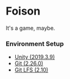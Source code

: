 # Foison
It's a game, maybe.

### Environment Setup
- [Unity (2019.3.9)](https://unity3d.com/get-unity/download/archive)
- [Git (2.26.0)](https://github.com/git-for-windows/git/releases/download/v2.26.0.windows.1/Git-2.26.0-64-bit.exe)
- [Git LFS (2.10)](https://github.com/git-lfs/git-lfs/releases/download/v2.10.0/git-lfs-windows-v2.10.0.exe)